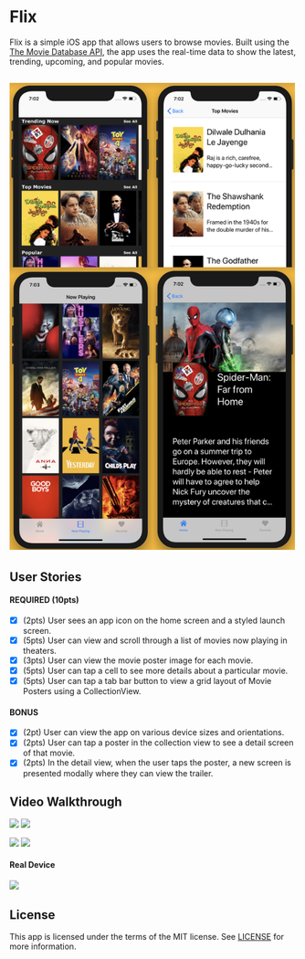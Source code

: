 # Flix

Flix is a simple iOS app that allows users to browse movies. Built using the [The Movie Database API](http://docs.themoviedb.apiary.io/#), the app uses the real-time data to show the latest, trending, upcoming, and popular movies.

<img src="/static_assets/app_screenShot.png?raw=true" width="500" alt="App Screen Shot"><br>
---

## User Stories

#### REQUIRED (10pts)
- [x] (2pts) User sees an app icon on the home screen and a styled launch screen.
- [x] (5pts) User can view and scroll through a list of movies now playing in theaters.
- [x] (3pts) User can view the movie poster image for each movie.
- [x] (5pts) User can tap a cell to see more details about a particular movie.
- [x] (5pts) User can tap a tab bar button to view a grid layout of Movie Posters using a CollectionView.

#### BONUS
- [x] (2pt) User can view the app on various device sizes and orientations.
- [x] (2pts) User can tap a poster in the collection view to see a detail screen of that movie.
- [x] (2pts) In the detail view, when the user taps the poster, a new screen is presented modally where they can view the trailer.

## Video Walkthrough
<img src="http://g.recordit.co/B4NrtlS11S.gif" width=250> <img src="http://g.recordit.co/i9GecqlXRB.gif" width=250><br>

<img src="http://g.recordit.co/EZhbyoCiHA.gif" width=250> <img src="http://g.recordit.co/dmIP2q2QY8.gif" width=350><br>
#### Real Device
<img src="http://g.recordit.co/NbeC3tKBJV.gif" width=250><br>

## License
This app is licensed under the terms of the MIT license. See [LICENSE](LICENSE) for more information.
